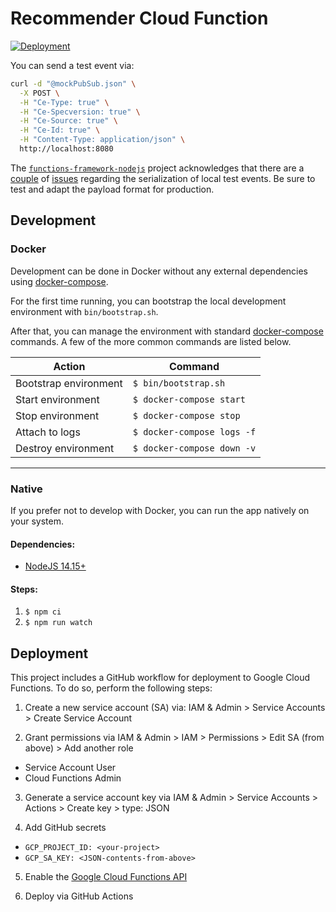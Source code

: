 # Recommender Cloud Function

[![Deployment](https://github.com/cc-wolke7/recommender-cloud-function/workflows/Deployment/badge.svg)](https://github.com/CC-Wolke7/recommender-cloud-function/actions?query=workflow%3ADeployment)

You can send a test event via:

```bash
curl -d "@mockPubSub.json" \
  -X POST \
  -H "Ce-Type: true" \
  -H "Ce-Specversion: true" \
  -H "Ce-Source: true" \
  -H "Ce-Id: true" \
  -H "Content-Type: application/json" \
  http://localhost:8080
```

The [`functions-framework-nodejs`]() project acknowledges that there are a [couple](https://github.com/GoogleCloudPlatform/functions-framework-nodejs/issues/41) of [issues](https://github.com/GoogleCloudPlatform/functions-framework-nodejs/issues/96) regarding the serialization of local test events. Be sure to test and adapt the payload format for production.

## Development

### Docker

Development can be done in Docker without any external dependencies using [docker-compose](https://docs.docker.com/compose/reference/overview/).

For the first time running, you can bootstrap the local development environment with `bin/bootstrap.sh`.

After that, you can manage the environment with standard [docker-compose](https://docs.docker.com/compose/reference/overview/) commands. A few of the more common commands are listed below.

| Action                | Command                    |
| --------------------- | -------------------------- |
| Bootstrap environment | `$ bin/bootstrap.sh`       |
| Start environment     | `$ docker-compose start`   |
| Stop environment      | `$ docker-compose stop`    |
| Attach to logs        | `$ docker-compose logs -f` |
| Destroy environment   | `$ docker-compose down -v` |

---

### Native

If you prefer not to develop with Docker, you can run the app natively on your system.

#### Dependencies:

- [NodeJS 14.15+](https://www.python.org/)

#### Steps:

1. `$ npm ci`
2. `$ npm run watch`

## Deployment

This project includes a GitHub workflow for deployment to Google Cloud Functions. To do so, perform the following steps:

1. Create a new service account (SA) via: IAM & Admin > Service Accounts > Create Service Account

2. Grant permissions via IAM & Admin > IAM > Permissions > Edit SA (from above) > Add another role

- Service Account User
- Cloud Functions Admin

3. Generate a service account key via IAM & Admin > Service Accounts > Actions > Create key > type: JSON

4. Add GitHub secrets

- `GCP_PROJECT_ID: <your-project>`
- `GCP_SA_KEY: <JSON-contents-from-above>`

5. Enable the [Google Cloud Functions API](http://console.cloud.google.com/apis/library/cloudfunctions.googleapis.com)

6. Deploy via GitHub Actions
